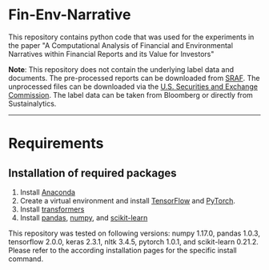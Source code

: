 # Fin-Env-Narrative
This repository contains python code that was used for the experiments in the paper "A Computational Analysis of Financial and Environmental Narratives within Financial Reports and its Value for Investors"

**Note**: This repository does not contain the underlying label data and documents. The pre-processed reports can be downloaded from [SRAF](https://sraf.nd.edu/data/stage-one-10-x-parse-data/). The unprocessed files can be downloaded via the [U.S. Securities and Exchange Commission](https://www.sec.gov/Archives/edgar/Feed/). The label data can be taken from Bloomberg or directly from Sustainalytics.

---


# Requirements
## Installation of required packages

1. Install [Anaconda](https://docs.anaconda.com/anaconda/install/)
2. Create a virtual environment and install [TensorFlow](https://www.tensorflow.org/install/pip#tensorflow-2.0-rc-is-available) and [PyTorch](https://pytorch.org/get-started/locally/#start-locally).
3. Install [transformers](https://github.com/huggingface/transformers)
4. Install [pandas](https://pandas.pydata.org/docs/getting_started/install.html), [numpy](https://numpy.org/install/), and [scikit-learn](https://scikit-learn.org/stable/install.html)

This repository was tested on following versions: numpy 1.17.0, pandas 1.0.3, tensorflow 2.0.0, keras 2.3.1, nltk 3.4.5, pytorch 1.0.1, and scikit-learn 0.21.2.
Please refer to the according installation pages for the specific install command.
